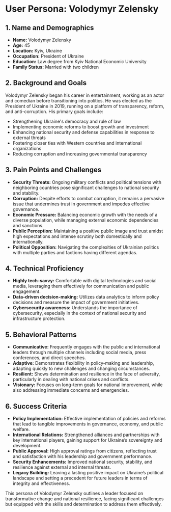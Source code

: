 # User Persona: Volodymyr Zelensky

## 1. Name and Demographics
- **Name:** Volodymyr Zelensky
- **Age:** 45
- **Location:** Kyiv, Ukraine
- **Occupation:** President of Ukraine
- **Education:** Law degree from Kyiv National Economic University
- **Family Status:** Married with two children

## 2. Background and Goals
Volodymyr Zelensky began his career in entertainment, working as an actor and comedian before transitioning into politics. He was elected as the President of Ukraine in 2019, running on a platform of transparency, reform, and anti-corruption. His primary goals include:
- Strengthening Ukraine's democracy and rule of law
- Implementing economic reforms to boost growth and investment
- Enhancing national security and defense capabilities in response to external threats
- Fostering closer ties with Western countries and international organizations
- Reducing corruption and increasing governmental transparency

## 3. Pain Points and Challenges
- **Security Threats:** Ongoing military conflicts and political tensions with neighboring countries pose significant challenges to national security and stability.
- **Corruption:** Despite efforts to combat corruption, it remains a pervasive issue that undermines trust in government and impedes effective governance.
- **Economic Pressure:** Balancing economic growth with the needs of a diverse population, while managing external economic dependencies and sanctions.
- **Public Perception:** Maintaining a positive public image and trust amidst high expectations and intense scrutiny both domestically and internationally.
- **Political Opposition:** Navigating the complexities of Ukrainian politics with multiple parties and factions having different agendas.

## 4. Technical Proficiency
- **Highly tech-savvy:** Comfortable with digital technologies and social media, leveraging them effectively for communication and public engagement.
- **Data-driven decision-making:** Utilizes data analytics to inform policy decisions and measure the impact of government initiatives.
- **Cybersecurity awareness:** Understands the importance of cybersecurity, especially in the context of national security and infrastructure protection.

## 5. Behavioral Patterns
- **Communicative:** Frequently engages with the public and international leaders through multiple channels including social media, press conferences, and direct speeches.
- **Adaptive:** Demonstrates flexibility in policy-making and leadership, adapting quickly to new challenges and changing circumstances.
- **Resilient:** Shows determination and resilience in the face of adversity, particularly in dealing with national crises and conflicts.
- **Visionary:** Focuses on long-term goals for national improvement, while also addressing immediate concerns and emergencies.

## 6. Success Criteria
- **Policy Implementation:** Effective implementation of policies and reforms that lead to tangible improvements in governance, economy, and public welfare.
- **International Relations:** Strengthened alliances and partnerships with key international players, gaining support for Ukraine’s sovereignty and development.
- **Public Approval:** High approval ratings from citizens, reflecting trust and satisfaction with his leadership and government performance.
- **Security Enhancements:** Improved national security, stability, and resilience against external and internal threats.
- **Legacy Building:** Leaving a lasting positive impact on Ukraine’s political landscape and setting a precedent for future leaders in terms of integrity and effectiveness.

This persona of Volodymyr Zelensky outlines a leader focused on transformative change and national resilience, facing significant challenges but equipped with the skills and determination to address them effectively.